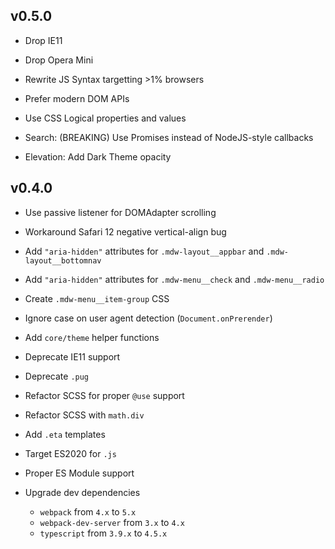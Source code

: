 v0.5.0
------

* Drop IE11
* Drop Opera Mini
* Rewrite JS Syntax targetting >1% browsers
* Prefer modern DOM APIs
* Use CSS Logical properties and values

* Search: (BREAKING) Use Promises instead of NodeJS-style callbacks
* Elevation: Add Dark Theme opacity

v0.4.0
------

* Use passive listener for DOMAdapter scrolling
* Workaround Safari 12 negative vertical-align bug
* Add `"aria-hidden"` attributes for `.mdw-layout__appbar` and `.mdw-layout__bottomnav`
* Add `"aria-hidden"` attributes for `.mdw-menu__check` and `.mdw-menu__radio`
* Create `.mdw-menu__item-group` CSS
* Ignore case on user agent detection (`Document.onPrerender`)
* Add `core/theme` helper functions

* Deprecate IE11 support
* Deprecate `.pug`

* Refactor SCSS for proper `@use` support
* Refactor SCSS with `math.div`
* Add `.eta` templates
* Target ES2020 for `.js`
* Proper ES Module support
* Upgrade dev dependencies
  * `webpack` from `4.x` to `5.x`
  * `webpack-dev-server` from `3.x` to `4.x`
  * `typescript` from `3.9.x` to `4.5.x`

